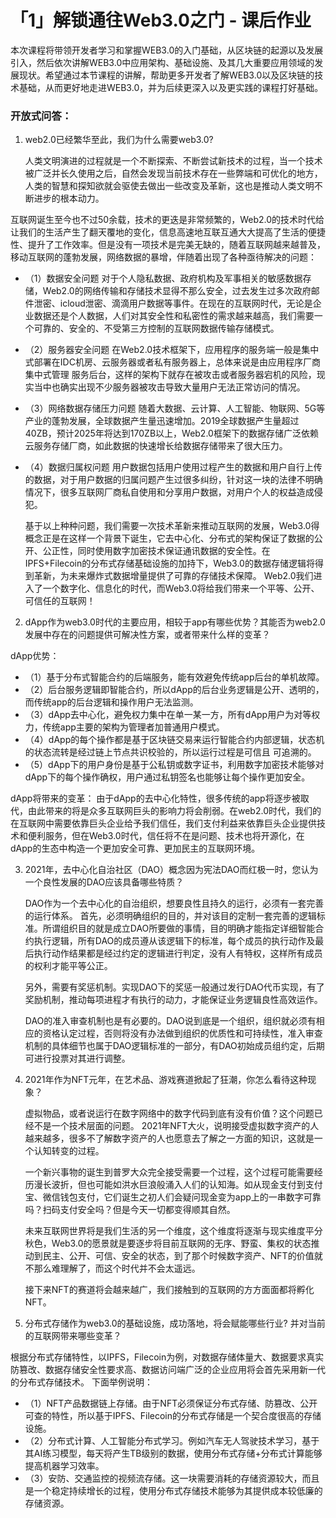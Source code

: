 # 「1」解锁通往Web3.0之门 - 课后作业

本次课程将带领开发者学习和掌握WEB3.0的入门基础，从区块链的起源以及发展引入，然后依次讲解WEB3.0中应用架构、基础设施、及其几大重要应用领域的发展现状。希望通过本节课程的讲解，帮助更多开发者了解WEB3.0以及区块链的技术基础，从而更好地走进WEB3.0，并为后续更深入以及更实践的课程打好基础。
### 开放式问答：
1. web2.0已经繁华至此，我们为什么需要web3.0?

   人类文明演进的过程就是一个不断探索、不断尝试新技术的过程，当一个技术被广泛并长久使用之后，自然会发现当前技术存在一些弊端和可优化的地方，人类的智慧和探知欲就会驱使去做出一些改变及革新，这也是推动人类文明不断进步的根本动力。

互联网诞生至今也不过50余载，技术的更迭是非常频繁的，Web2.0的技术时代给让我们的生活产生了翻天覆地的变化，信息高速地互联互通大大提高了生活的便捷性、提升了工作效率。但是没有一项技术是完美无缺的，随着互联网越来越普及，移动互联网的蓬勃发展，网络数据的暴增，伴随着出现了各种亟待解决的问题：
* （1）数据安全问题
   对于个人隐私数据、政府机构及军事相关的敏感数据存储，Web2.0的网络传输和存储技术显得不那么安全，过去发生过多次政府邮件泄密、icloud泄密、滴滴用户数据等事件。在现在的互联网时代，无论是企业数据还是个人数据，人们对其安全性和私密性的需求越来越高，我们需要一个可靠的、安全的、不受第三方控制的互联网数据传输存储模式。
* （2）服务器安全问题
   在Web2.0技术框架下，应用程序的服务端一般是集中式部署在IDC机房、云服务器或者私有服务器上，总体来说是由应用程序厂商集中式管理
   服务后台，这样的架构下就存在被攻击或者服务器宕机的风险，现实当中也确实出现不少服务器被攻击导致大量用户无法正常访问的情况。
* （3）网络数据存储压力问题
   随着大数据、云计算、人工智能、物联网、5G等产业的蓬勃发展，全球数据产生量迅速增加。2019全球数据产生量超过40ZB，预计2025年将达到170ZB以上，Web2.0框架下的数据存储广泛依赖云服务存储厂商，如此数据的快速增长给数据存储带来了很大压力。
* （4）数据归属权问题
   用户数据包括用户使用过程产生的数据和用户自行上传的数据，对于用户数据的归属问题产生过很多纠纷，针对这一块的法律不明确情况下，很多互联网厂商私自使用和分享用户数据，对用户个人的权益造成侵犯。

   基于以上种种问题，我们需要一次技术革新来推动互联网的发展，Web3.0得概念正是在这样一个背景下诞生，它去中心化、分布式的架构保证了数据的公开、公正性，同时使用数字加密技术保证通讯数据的安全性。在IPFS+Filecoin的分布式存储基础设施的加持下，Web3.0的数据存储逻辑将得到革新，为未来爆炸式数据增量提供了可靠的存储技术保障。
Web2.0我们进入了一个数字化、信息化的时代，而Web3.0将给我们带来一个平等、公开、可信任的互联网！


2. dApp作为web3.0时代的主要应用，相较于app有哪些优势？其能否为web2.0发展中存在的问题提供可解决性方案，或者带来什么样的变革？

dApp优势：
* （1）基于分布式智能合约的后端服务，能有效避免传统app后台的单机故障。
* （2）后台服务逻辑即智能合约，所以dApp的后台业务逻辑是公开、透明的，而传统app的后台逻辑和操作用户无法监测。
* （3）dApp去中心化，避免权力集中在单一某一方，所有dApp用户为对等权力，传统app主要的架构为管理者加普通用户模式。
* （4）dApp的每个操作都是基于区块链交易来运行智能合约内部逻辑，状态机的状态流转是经过链上节点共识校验的，所以运行过程是可信且 可追溯的。
* （5）dApp下的用户身份是基于公私钥或数字证书，利用数字加密技术能够对dApp下的每个操作确权，用户通过私钥签名也能够让每个操作更加安全。

dApp将带来的变革：
   由于dApp的去中心化特性，很多传统的app将逐步被取代，由此带来的将是众多互联网巨头的影响力将会削弱。在web2.0时代，我们的在互联网中需要依靠巨头企业给予我们信任，我们支付利益来依靠巨头企业提供技术和便利服务，但在Web3.0时代，信任将不在是问题、技术也将开源化，在dApp的生态中构造一个更加安全可靠、更加民主的互联网环境。

3. 2021年，去中心化自治社区（DAO）概念因为宪法DAO而红极一时，您认为一个良性发展的DAO应该具备哪些特质？

   DAO作为一个去中心化的自治组织，想要良性且持久的运行，必须有一套完善的运行体系。
首先，必须明确组织的目的，并对该目的定制一套完善的逻辑标准。所谓组织目的就是成立DAO所要做的事情，目的明确才能指定详细智能合约执行逻辑，所有DAO的成员遵从该逻辑下的标准，每个成员的执行动作及最后执行动作结果都是经过约定的逻辑进行判定，没有人有特权，这样所有成员的权利才能平等公正。

   另外，需要有奖惩机制。实现DAO下的奖惩一般通过发行DAO代币实现，有了奖励机制，推动每项进程才有执行的动力，才能保证业务逻辑良性高效运作。
   
   DAO的准入审查机制也是有必要的。DAO说到底是一个组织，组织就必须有相应的资格认定过程，否则将没有办法做到组织的优质性和可持续性，准入审查机制的具体细节也属于DAO逻辑标准的一部分，有DAO初始成员组约定，后期可进行投票对其进行调整。

4. 2021年作为NFT元年，在艺术品、游戏赛道掀起了狂潮，你怎么看待这种现象？

   虚拟物品，或者说运行在数字网络中的数字代码到底有没有价值？这个问题已经不是一个技术层面的问题。
2021年NFT大火，说明接受虚拟数字资产的人越来越多，很多不了解数字资产的人也愿意去了解之一方面的知识，这就是一个认知转变的过程。

   一个新兴事物的诞生到普罗大众完全接受需要一个过程，这个过程可能需要经历漫长波折，但也可能如洪水巨浪般涌入人们的认知海。如从现金支付到支付宝、微信钱包支付，它们诞生之初人们会疑问现金变为app上的一串数字可靠吗？扫码支付安全吗？但是今天一切都变得顺其自然。

   未来互联网世界将是我们生活的另一个维度，这个维度将逐渐与现实维度平分秋色，Web3.0的愿景就是要逐步将目前互联网的无序、野蛮、集权的状态推动到民主、公开、可信、安全的状态，到了那个时候数字资产、NFT的价值就不那么难理解了，而这个时代并不会太遥远。

   接下来NFT的赛道将会越来越广，我们接触到的互联网的方方面面都将孵化NFT。

5. 分布式存储作为web3.0的基础设施，成功落地，将会赋能哪些行业? 并对当前的互联网带来哪些变革？

根据分布式存储特性，以IPFS，Filecoin为例，对数据存储体量大、数据要求真实防篡改、数据存储安全性要求高、数据访问端广泛的企业应用将会首先采用新一代的分布式存储技术。
下面举例说明：
* （1）NFT产品数据链上存储。由于NFT必须保证分布式存储、防篡改、公开可查的特性，所以基于IPFS、Filecoin的分布式存储是一个契合度很高的存储设施。
* （2）分布式计算、人工智能分布式学习。例如汽车无人驾驶技术学习，基于其AI练习模型，每天将产生TB级别的数据，使用分布式存储+分布式计算能够提高机器学习效率。
* （3）安防、交通监控的视频流存储。这一块需要消耗的存储资源较大，而且是一个稳定持续增长的过程，使用分布式存储技术能够为其提供成本较低廉的存储资源。 

